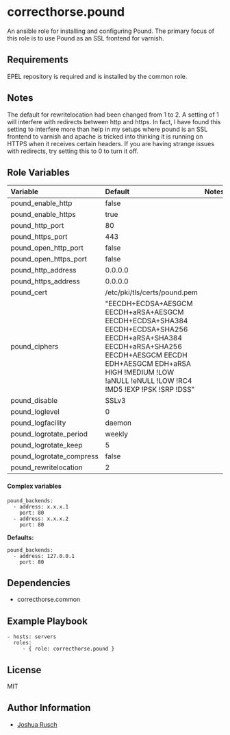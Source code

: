 correcthorse.pound
=========

An ansible role for installing and configuring Pound. The primary focus of this role is to use Pound as an SSL frontend for varnish.

Requirements
------------

EPEL repository is required and is installed by the common role.

Notes
------------

The default for rewritelocation had been changed from 1 to 2. A setting of 1 will interfere with redirects between http and https. In fact, I have found this setting to interfere more than help in my setups where pound is an SSL frontend to varnish and apache is tricked into thinking it is running on HTTPS when it receives certain headers. If you are having strange issues with redirects, try setting this to 0 to turn it off.

Role Variables
--------------

| Variable                              | Default                       | Notes				|
| :---                                  | :---                          | :---				|
| pound_enable_http			| false				| 				|
| pound_enable_https			| true				|				|
| pound_http_port			| 80				|				|
| pound_https_port			| 443				|				|
| pound_open_http_port			| false				|				|
| pound_open_https_port			| false				|				|
| pound_http_address			| 0.0.0.0			|				|
| pound_https_address			| 0.0.0.0			|				|
| pound_cert				| /etc/pki/tls/certs/pound.pem	|				|
| pound_ciphers				| "EECDH+ECDSA+AESGCM EECDH+aRSA+AESGCM EECDH+ECDSA+SHA384 EECDH+ECDSA+SHA256 EECDH+aRSA+SHA384 EECDH+aRSA+SHA256 EECDH+AESGCM EECDH EDH+AESGCM EDH+aRSA HIGH !MEDIUM !LOW !aNULL !eNULL !LOW !RC4 !MD5 !EXP !PSK !SRP !DSS" | |
| pound_disable				| SSLv3		      		|			        |
| pound_loglevel			| 0				|				|
| pound_logfacility			| daemon			|           	   	 	|
| pound_logrotate_period		| weekly			|				|
| pound_logrotate_keep			| 5				|				|
| pound_logrotate_compress		| false				|				|
| pound_rewritelocation			| 2				| 				|

#### Complex variables

    pound_backends:
      - address: x.x.x.1
        port: 80
      - address: x.x.x.2
        port: 80

**Defaults:**

    pound_backends:
      - address: 127.0.0.1
        port: 80

Dependencies
------------

- correcthorse.common

Example Playbook
----------------

    - hosts: servers
      roles:
         - { role: correcthorse.pound }

License
-------

MIT

Author Information
------------------

* [Joshua Rusch](https://correct.horse/)

